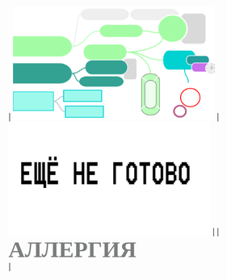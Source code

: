 


| [<img src="./аллергия обложка.png" alt="drawing" width="400"/>](README-Allergy.md)      | [<img src="./не готово.png" alt="drawing" width="400"/>](README-Allergy.md)      | 
|<span style="font-family: 'Montserrat'; font-size: 45px; color: #7b7d7d;"><b>АЛЛЕРГИЯ</b></span> <br/>| 


